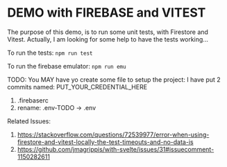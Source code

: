 # DEMO with FIREBASE and VITEST

The purpose of this demo, is to run some unit tests, with Firestore and Vitest.
Actually, I am looking for some help to have the tests working...

To run the tests:
`npm run test`

To run the firebase emulator:
`npm run emu`

TODO: You MAY have yo create some file to setup the project:
I have put 2 commits named: PUT_YOUR_CREDENTIAL_HERE
1. .firebaserc
2. rename: .env-TODO -> .env

Related Issues:
1. https://stackoverflow.com/questions/72539977/error-when-using-firestore-and-vitest-locally-the-test-timeouts-and-no-data-is
2. https://github.com/jmagrippis/with-svelte/issues/31#issuecomment-1150282611
